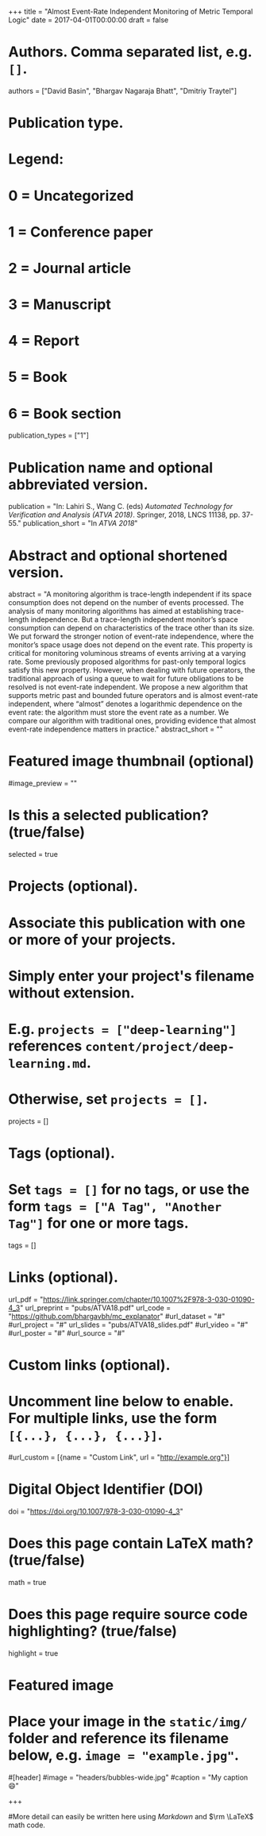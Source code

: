 +++
title = "Almost Event-Rate Independent Monitoring of Metric Temporal Logic"
date = 2017-04-01T00:00:00
draft = false

# Authors. Comma separated list, e.g. `[]`.
authors = ["David Basin", "Bhargav Nagaraja Bhatt", "Dmitriy Traytel"]

# Publication type.
# Legend:
# 0 = Uncategorized
# 1 = Conference paper
# 2 = Journal article
# 3 = Manuscript
# 4 = Report
# 5 = Book
# 6 = Book section
publication_types = ["1"]

# Publication name and optional abbreviated version.
publication = "In: Lahiri S., Wang C. (eds) *Automated Technology for Verification and Analysis (ATVA 2018)*. Springer, 2018, LNCS 11138, pp. 37-55."
publication_short = "In *ATVA 2018*"

# Abstract and optional shortened version.
abstract = "A monitoring algorithm is trace-length independent if its space consumption does not depend on the number of events processed. The analysis of many monitoring algorithms has aimed at establishing trace-length independence. But a trace-length independent monitor’s space consumption can depend on characteristics of the trace other than its size. We put forward the stronger notion of event-rate independence, where the monitor’s space usage does not depend on the event rate. This property is critical for monitoring voluminous streams of events arriving at a varying rate. Some previously proposed algorithms for past-only temporal logics satisfy this new property. However, when dealing with future operators, the traditional approach of using a queue to wait for future obligations to be resolved is not event-rate independent. We propose a new algorithm that supports metric past and bounded future operators and is almost event-rate independent, where “almost” denotes a logarithmic dependence on the event rate: the algorithm must store the event rate as a number. We compare our algorithm with traditional ones, providing evidence that almost event-rate independence matters in practice."
abstract_short = ""

# Featured image thumbnail (optional)
#image_preview = ""

# Is this a selected publication? (true/false)
selected = true

# Projects (optional).
#   Associate this publication with one or more of your projects.
#   Simply enter your project's filename without extension.
#   E.g. `projects = ["deep-learning"]` references `content/project/deep-learning.md`.
#   Otherwise, set `projects = []`.
projects = []

# Tags (optional).
#   Set `tags = []` for no tags, or use the form `tags = ["A Tag", "Another Tag"]` for one or more tags.
tags = []

# Links (optional).
url_pdf = "https://link.springer.com/chapter/10.1007%2F978-3-030-01090-4_3"
url_preprint = "pubs/ATVA18.pdf"
url_code = "https://github.com/bhargavbh/mc_explanator"
#url_dataset = "#"
#url_project = "#"
url_slides = "pubs/ATVA18_slides.pdf"
#url_video = "#"
#url_poster = "#"
#url_source = "#"

# Custom links (optional).
#   Uncomment line below to enable. For multiple links, use the form `[{...}, {...}, {...}]`.
#url_custom = [{name = "Custom Link", url = "http://example.org"}]

# Digital Object Identifier (DOI)
doi = "https://doi.org/10.1007/978-3-030-01090-4_3"

# Does this page contain LaTeX math? (true/false)
math = true

# Does this page require source code highlighting? (true/false)
highlight = true

# Featured image
# Place your image in the `static/img/` folder and reference its filename below, e.g. `image = "example.jpg"`.
#[header]
#image = "headers/bubbles-wide.jpg"
#caption = "My caption :smile:"

+++

#More detail can easily be written here using *Markdown* and $\rm \LaTeX$ math code.
